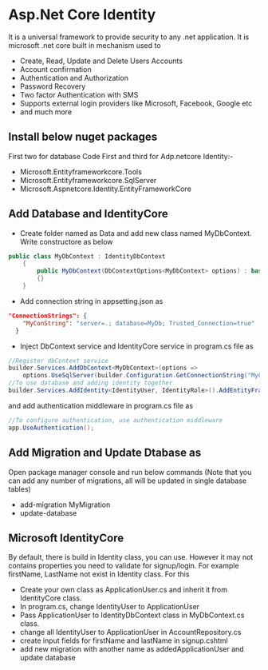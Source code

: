 # Asp.Net Core Identity

It is a universal framework to provide security to any .net application. It is microsoft .net core built in mechanism used to
* Create, Read, Update and Delete Users Accounts
* Account confirmation
* Authentication and Authorization
* Password Recovery
* Two factor Authentication with SMS
* Supports external login providers like Microsoft, Facebook, Google etc
* and much more


## Install below nuget packages
First two for database Code First and third for Adp.netcore Identity:-
* Microsoft.Entityframeworkcore.Tools
* Microsoft.Entityframeworkcore.SqlServer
* Microsoft.Aspnetcore.Identity.EntityFrameworkCore


## Add Database and IdentityCore
* Create folder named as Data and add new class named MyDbContext. Write constructore as below
```c#
public class MyDbContext : IdentityDbContext
    {
        public MyDbContext(DbContextOptions<MyDbContext> options) : base(options)
        {}
    }
```
* Add connection string in appsetting.json as 
```json
"ConnectionStrings": {
    "MyConString": "server=.; database=MyDb; Trusted_Connection=true"
  }
```
* Inject DbContext service and IdentityCore service in program.cs file as
```c#
//Register dbContext service
builder.Services.AddDbContext<MyDbContext>(options =>
    options.UseSqlServer(builder.Configuration.GetConnectionString("MyConString")));
//To use database and adding identity together
builder.Services.AddIdentity<IdentityUser, IdentityRole>().AddEntityFrameworkStores<MyDbContext>();
```
and add authentication middleware in program.cs file as
```c#
//To configure authentication, use authentication middleware
app.UseAuthentication();
```

## Add Migration and Update Dtabase as
Open package manager console and run below commands
(Note that you can add any number of migrations, all will be updated in single database tables)
* add-migration MyMigration
* update-database

## Microsoft IdentityCore
By default, there is build in Identity class, you can use. However it may not contains properties you need to validate for signup/login. For example firstName, LastName not exist in Identity class.
For this 
* Create your own class as ApplicationUser.cs and inherit it from IdentityCore class.
* In program.cs, change IdentityUser to ApplicationUser
* Pass ApplicationUser to IdentityDbContext class in MyDbContext.cs class. 
* change all IdentityUser to ApplicationUser in AccountRepository.cs
* create input fields for firstName and lastName in signup.cshtml
* add new migration with another name as addedApplicationUser and update database

